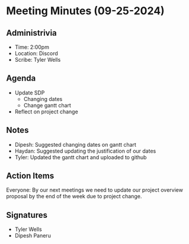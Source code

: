# Meeting Minutes (09-25-2024)

## Administrivia
* Time: 2:00pm 
* Location: Discord
* Scribe: Tyler Wells

## Agenda
* Update SDP
  * Changing dates
  * Change gantt chart
* Reflect on project change

## Notes
* Dipesh: Suggested changing dates on gantt chart
* Haydan: Suggested updating the justification of our dates 
* Tyler: Updated the gantt chart and uploaded to github

## Action Items
Everyone: By our next meetings we need to update our project overview proposal by the end of the week due to project change. 


## Signatures
* Tyler Wells
* Dipesh Paneru

